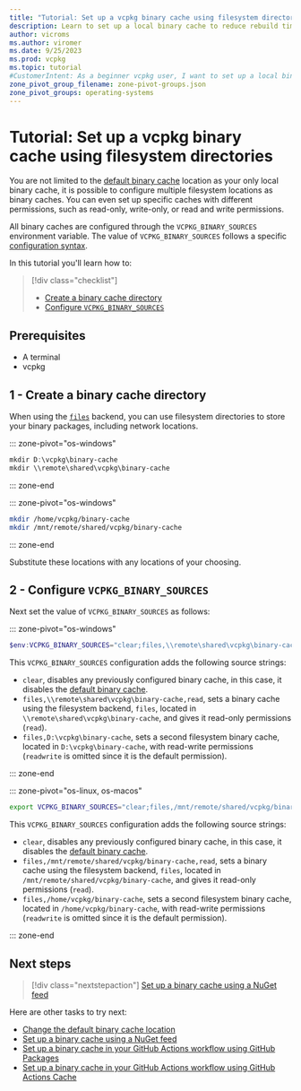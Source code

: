```yaml
---
title: "Tutorial: Set up a vcpkg binary cache using filesystem directories"
description: Learn to set up a local binary cache to reduce rebuild times.
author: vicroms
ms.author: viromer
ms.date: 9/25/2023
ms.prod: vcpkg
ms.topic: tutorial
#CustomerIntent: As a beginner vcpkg user, I want to set up a local binary cache so that I save time on package rebuilds
zone_pivot_group_filename: zone-pivot-groups.json
zone_pivot_groups: operating-systems
---
```

# Tutorial: Set up a vcpkg binary cache using filesystem directories

You are not limited to the [default binary cache](binary-caching-default.md) location as your only
local binary cache, it is possible to configure multiple filesystem locations as binary caches. You
can even set up specific caches with different permissions, such as read-only, write-only, or read
and write permissions.

All binary caches are configured through the `VCPKG_BINARY_SOURCES` environment variable. The value
of `VCPKG_BINARY_SOURCES` follows a  specific [configuration
syntax](../users/binarycaching.md#configuration-syntax).

In this tutorial you'll learn how to:

> [!div class="checklist"]
> * [Create a binary cache directory](#1---create-a-binary-cache-directory)
> * [Configure `VCPKG_BINARY_SOURCES`](#2---configure-vcpkg_binary_sources)

## Prerequisites

* A terminal
* vcpkg

## 1 - Create a binary cache directory

When using the [`files`](../users/binarycaching.md#files) backend, you can use filesystem
directories to store your binary packages, including network locations.

::: zone-pivot="os-windows"

```PowerShell
mkdir D:\vcpkg\binary-cache
mkdir \\remote\shared\vcpkg\binary-cache
```

::: zone-end

::: zone-pivot="os-windows"

```bash
mkdir /home/vcpkg/binary-cache
mkdir /mnt/remote/shared/vcpkg/binary-cache
```

::: zone-end

Substitute these locations with any locations of your choosing.

## 2 - Configure `VCPKG_BINARY_SOURCES`

Next set the value of `VCPKG_BINARY_SOURCES` as follows:

::: zone-pivot="os-windows"

```PowerShell
$env:VCPKG_BINARY_SOURCES="clear;files,\\remote\shared\vcpkg\binary-cache,read;files,D:\vcpkg\binary-cache"
```

This `VCPKG_BINARY_SOURCES` configuration adds the following source strings:

* `clear`, disables any previously configured binary cache, in this case, it disables the [default
  binary cache](binary-caching-local.md).
* `files,\\remote\shared\vcpkg\binary-cache,read`, sets a binary cache using the filesystem backend,
  `files`, located in `\\remote\shared\vcpkg\binary-cache`, and gives it read-only permissions
  (`read`).
* `files,D:\vcpkg\binary-cache`, sets a second filesystem binary cache, located in
  `D:\vcpkg\binary-cache`, with read-write permissions (`readwrite` is omitted since it is the
  default permission).

::: zone-end

::: zone-pivot="os-linux, os-macos"

```bash
export VCPKG_BINARY_SOURCES="clear;files,/mnt/remote/shared/vcpkg/binary-cache,read;files,/home/vcpkg/binary-cache"
```

This `VCPKG_BINARY_SOURCES` configuration adds the following source strings:

* `clear`, disables any previously configured binary cache, in this case, it disables the [default
  binary cache](binary-caching-local.md).
* `files,/mnt/remote/shared/vcpkg/binary-cache,read`, sets a binary cache using the filesystem backend,
  `files`, located in `/mnt/remote/shared/vcpkg/binary-cache`, and gives it read-only permissions
  (`read`).
* `files,/home/vcpkg/binary-cache`, sets a second filesystem binary cache, located in
  `/home/vcpkg/binary-cache`, with read-write permissions (`readwrite` is omitted since it is the
  default permission).

::: zone-end

## Next steps

> [!div class="nextstepaction"]
> [Set up a binary cache using a NuGet feed](binary-caching-nuget.md)

Here are other tasks to try next:

* [Change the default binary cache location](binary-caching-default.md)
* [Set up a binary cache using a NuGet feed](binary-caching-nuget.md)
* [Set up a binary cache in your GitHub Actions workflow using GitHub Packages](binary-caching-github-packages.md)
* [Set up a binary cache in your GitHub Actions workflow using GitHub Actions Cache](binary-caching-github-actions-cache.md)
